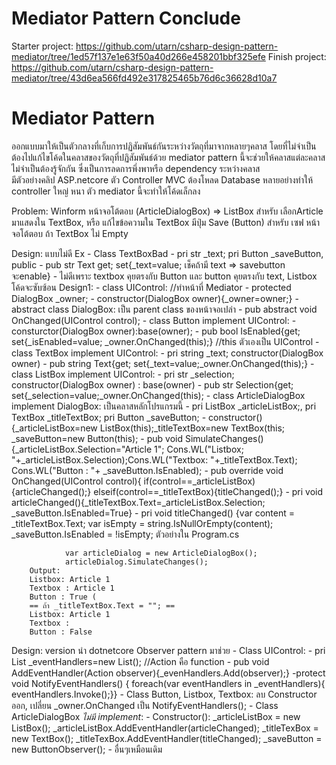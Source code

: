 # Mediator Pattern Conclude
Starter project: https://github.com/utarn/csharp-design-pattern-mediator/tree/1ed57f137e1e63f50a40d266e458201bbf325efe
Finish project: https://github.com/utarn/csharp-design-pattern-mediator/tree/43d6ea566fd492e317825465b76d6c36628d10a7
# Mediator Pattern
ออกแบบมาให้เป็นตัวกลางที่เก็บการปฏิสัมพันธ์กันระหว่างวัตถุที่มาจากหลายๆคลาส 
โดยที่ไม่จำเป็นต้องไปแก้ไขโค้ดในคลาสของวัตถุที่ปฏิสัมพันธ์ด้วย mediator pattern 
นี้จะช่วยให้คลาสแต่ละคลาสไม่จำเป็นต้องรู้จักกัน ซึ่งเป็นการลดการพึ่งพาหรือ dependency ระหว่างคลาส 
<br> มีตัวอย่างคลิป ASP.netcore ตัว Controller MVC ต้องโหลด Database 
หลายอย่างทำให้ controller ใหญ่ หนา ตัว mediator นี้จะทำให้โค้ดเล็กลง

Problem: Winform หน้าจอโต้ตอบ (ArticleDialogBox) => ListBox สำหรับ เลือกArticle มาแสดงใน TextBox, หรือ
แก้ไขข้อความใน TextBox มีปุ่ม Save (Button) สำหรับ เซฟ หน้าจอโต้ตอบ ถ้า TextBox ไม่ Empty

Design: แบบไม่ดี Ex
	- Class TextBoxBad
		- pri str _text; pri Button _saveButton, public
		- pub str Text get; set{_text=value; เช็คถ้ามี text => savebutton จะenable}
		- ไม่ดีเพราะ textbox คุยตรงกับ Button และ button คุยตรงกับ text, Listbox โค้ดจะซับซ้อน
Design1:
	- class UIControl: //ทำหน้าที่ Mediator
		- protected DialogBox _owner;
		- constructor(DialogBox owner){_owner=owner;}
	- abstract class DialogBox: เป็น parent class ของหน้าจอเปล่า
		- pub abstract void OnChanged(UIControl control);
	- class Button implement UIControl:
		- consturctor(DialogBox owner):base(owner);
		- pub bool IsEnabled{get; set{_isEnabled=value;
			_owner.OnChanged(this);} //this ตัวเองเป็น UIControl
	- class TextBox implement UIControl:
		- pri string _text; constructor(DialogBox owner)
		- pub string Text{get; set{_text=value;_owner.OnChanged(this);}
	- class ListBox implement UIControl:
		- pri str _selection; constructor(DialogBox owner) : base(owner)
		- pub str Selection{get; set{_selection=value;_owner.OnChanged(this);
	- class ArticleDialogBox implement DialogBox: เป็นคลาสหลักโปรแกรมนี้
		- pri ListBox _articleListBox;, pri TextBox _titleTextBox; pri Button _saveButton;
		- constructor(){_articleListBox=new ListBox(this);_titleTextBox=new TextBox(this;
			_saveButton=new Button(this);
		- pub void SimulateChanges() {_articleListBox.Selection="Article 1";
		Cons.WL("Listbox; "+_articleListBox.Selection);Cons.WL("Textbox: "+_titleTextBox.Text);
		Cons.WL("Button : "+ _saveButton.IsEnabled);
		- pub override void OnChanged(UIControl control){
			if(control==_articleListBox){articleChanged();}
			elseif(control==_titleTextBox){titleChanged();}
		- pri void articleChanged(){_titleTextBox.Text=_articleListBox.Selection;
			_saveButton.IsEnabled=True}
		- pri void titleChanged() {var content = _titleTextBox.Text;
			var isEmpty = string.IsNullOrEmpty(content); _saveButton.IsEnabled = !isEmpty;
ตัวอย่างใน Program.cs
```
            var articleDialog = new ArticleDialogBox();
            articleDialog.SimulateChanges();
	Output:
	Listbox: Article 1
	Textbox : Article 1
	Button : True (
	== ถ้า _titleTextBox.Text = ""; ==
	Listbox: Article 1
	Textbox :
	Button : False
```
Design: version นำ dotnetcore Observer pattern มาช่วย
	- Class UIControl:
		- pri List<Action> _eventHandlers=new List<Action>(); //Action คือ function
		- pub void AddEventHandler(Action observer){_evenHandlers.Add(observer);}
		-protect void NotifyEventHandlers() { foreach(var eventHandlers in _eventHandlers){
			eventHandlers.Invoke();}}
	- Class Button, Listbox, Textbox: ลบ Constructor ออก, เปลี่ยน _owner.OnChanged เป็น NotifyEventHandlers();
	- Class ArticleDialogBox *ไม่มี implement*: 
		- Constructor(): _articleListBox = new ListBox();
			_articleListBox.AddEventHandler(articleChanged); _titleTexBox = new TextBox();
			_titleTexBox.AddEventHandler(titleChanged); _saveButton = new ButtonObserver();
	- อื่นๆเหมือนเดิม
